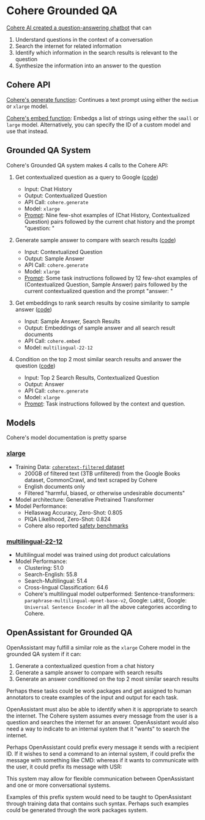 # Cohere Grounded QA

[Cohere AI created a question-answering chatbot](https://github.com/cohere-ai/sandbox-grounded-qa) that can

1. Understand questions in the context of a conversation
2. Search the internet for related information
3. Identify which information in the search results is relevant to the question
4. Synthesize the information into an answer to the question

## Cohere API

[Cohere's generate function](https://docs.cohere.ai/reference/generate): Continues a text prompt using either the `medium` or `xlarge` model.

[Cohere's embed function](https://docs.cohere.ai/reference/embed): Embedgs a list of strings using either the `small` or `large` model. Alternatively, you can specify the ID of a custom model and use that instead.

## Grounded QA System

Cohere's Grounded QA system makes 4 calls to the Cohere API:

1. Get contextualized question as a query to Google ([code](https://github.com/cohere-ai/sandbox-grounded-qa/blob/main/qa/model.py))

   - Input: Chat History
   - Output: Contextualized Question
   - API Call: `cohere.generate`
   - Model: `xlarge`
   - [Prompt](https://github.com/cohere-ai/sandbox-grounded-qa/blob/main/qa/prompt_data/get_contextual_search_query.prompt): Nine few-shot examples of (Chat History, Contextualized Question) pairs followed by the current chat history and the prompt "question: "

2. Generate sample answer to compare with search results ([code](https://github.com/cohere-ai/sandbox-grounded-qa/blob/main/qa/model.py))

   - Input: Contextualized Question
   - Output: Sample Answer
   - API Call: `cohere.generate`
   - Model: `xlarge`
   - [Prompt](https://github.com/cohere-ai/sandbox-grounded-qa/blob/main/qa/prompt_data/get_sample_answer.prompt): Some task instructions followed by 12 few-shot examples of (Contextualized Question, Sample Answer) pairs followed by the current contextualized question and the prompt "answer: "

3. Get embeddings to rank search results by cosine similarity to sample answer ([code](https://github.com/cohere-ai/sandbox-grounded-qa/blob/main/qa/search.py))

   - Input: Sample Answer, Search Results
   - Output: Embeddings of sample answer and all search result documents
   - API Call: `cohere.embed`
   - Model: `multilingual-22-12`

4. Condition on the top 2 most similar search results and answer the question ([code](https://github.com/cohere-ai/sandbox-grounded-qa/blob/main/qa/answer.py))
   - Input: Top 2 Search Results, Contextualized Question
   - Output: Answer
   - API Call: `cohere.generate`
   - Model: `xlarge`
   - [Prompt](https://github.com/cohere-ai/sandbox-grounded-qa/blob/43f3e9710112dcc8c92652ac1326ed9330823ddf/qa/answer.py#L25): Task instructions followed by the context and question.

## Models

Cohere's model documentation is pretty sparse

### [xlarge](https://docs.cohere.ai/docs/generation-card#model-description)

- Training Data: [`coheretext-filtered` dataset](https://docs.cohere.ai/docs/data-statement)
  - 200GB of filtered text (3TB unfiltered) from the Google Books dataset, CommonCrawl, and text scraped by Cohere
  - English documents only
  - Filtered "harmful, biased, or otherwise undesirable documents"
- Model architecture: Generative Pretrained Transformer
- Model Performance:
  - Hellaswag Accuracy, Zero-Shot: 0.805
  - PIQA Likelihood, Zero-Shot: 0.824
  - Cohere also reported [safety benchmarks](https://docs.cohere.ai/docs/generation-card#safety-benchmarks)

### [multilingual-22-12](https://docs.cohere.ai/docs/multilingual-language-models)

- Multilingual model was trained using dot product calculations
- Model Performance:
  - Clustering: 51.0
  - Search-English: 55.8
  - Search-Multilingual: 51.4
  - Cross-lingual Classification: 64.6
  - Cohere's multilingual model outperformed: Sentence-transformers: `paraphrase-multilingual-mpnet-base-v2`, Google: `LaBSE`, Google: `Universal Sentence Encoder` in all the above categories according to Cohere.

## OpenAssistant for Grounded QA

OpenAssistant may fulfill a similar role as the `xlarge` Cohere model in the grounded QA system if it can:

1. Generate a contextualized question from a chat history
2. Generate a sample answer to compare with search results
3. Generate an answer conditioned on the top 2 most similar search results

Perhaps these tasks could be work packages and get assigned to human annotators to create examples of the input and output for each task.

OpenAssistant must also be able to identify when it is appropriate to search the internet. The Cohere system assumes every message from the user is a question and searches the internet for an answer. OpenAssistant would also need a way to indicate to an internal system that it "wants" to search the internet.

Perhaps OpenAssistant could prefix every message it sends with a recipient ID. If it wishes to send a command to an internal system, if could prefix the message with something like CMD: whereas if it wants to communicate with the user, it could prefix its message with USR:

This system may allow for flexible communication between OpenAssistant and one or more conversational systems.

Examples of this prefix system would need to be taught to OpenAssistant through training data that contains such syntax. Perhaps such examples could be generated through the work packages system.
